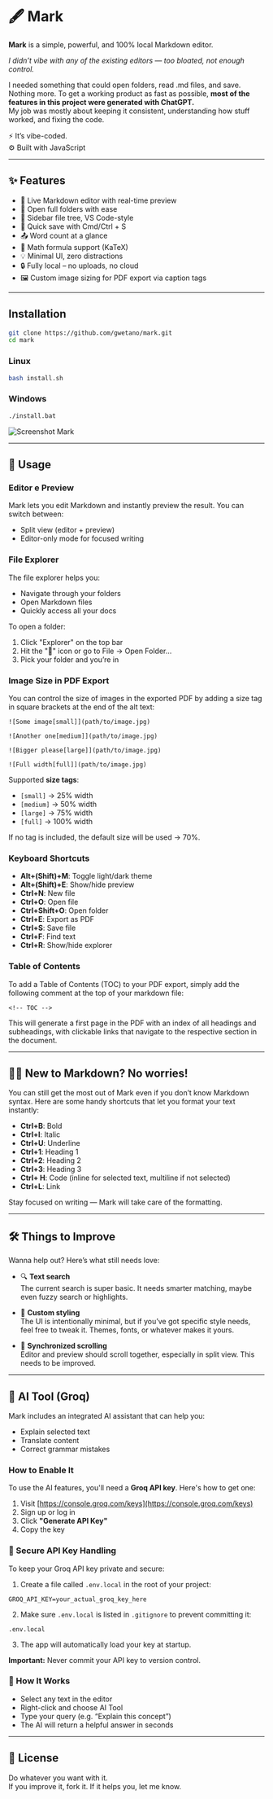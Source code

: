 # 🖋️ Mark

**Mark** is a simple, powerful, and 100% local Markdown editor.  

*I didn’t vibe with any of the existing editors — too bloated, not enough control.*

I needed something that could open folders, read .md files, and save. Nothing more. To get a working product as fast as possible, **most of the features in this project were generated with ChatGPT.**  
My job was mostly about keeping it consistent, understanding how stuff worked, and fixing the code.

⚡ It’s vibe-coded.    
⚙️ Built with JavaScript

***

## ✨ Features

- 📝 Live Markdown editor with real-time preview
- 📁 Open full folders with ease
- 📄 Sidebar file tree, VS Code-style
- 💾 Quick save with Cmd/Ctrl + S
- 📤 Word count at a glance
- 🧠 Math formula support (KaTeX)
- 💡 Minimal UI, zero distractions
- 🔒 Fully local – no uploads, no cloud
- 🖼️ Custom image sizing for PDF export via caption tags  

---

## Installation

```bash
git clone https://github.com/gwetano/mark.git
cd mark
```

### Linux
```bash
bash install.sh
```
### Windows
```bash
./install.bat
```

![Screenshot Mark](./build/preview.gif)

***
## 📝 Usage

### Editor e Preview
Mark lets you edit Markdown and instantly preview the result. You can switch between:

- Split view (editor + preview)
- Editor-only mode for focused writing

### File Explorer

The file explorer helps you:
- Navigate through your folders
- Open Markdown files
- Quickly access all your docs

To open a folder:
1. Click "Explorer" on the top bar
2. Hit the "📁" icon or go to File -> Open Folder...
3. Pick your folder and you’re in

### Image Size in PDF Export

You can control the size of images in the exported PDF by adding a size tag in square brackets at the end of the alt text:

```
![Some image[small]](path/to/image.jpg)

![Another one[medium]](path/to/image.jpg)

![Bigger please[large]](path/to/image.jpg)

![Full width[full]](path/to/image.jpg)
```
Supported **size tags**:
- `[small]` -> 25% width
- `[medium]` → 50% width
- `[large]` → 75% width
- `[full]` → 100% width

If no tag is included, the default size will be used -> 70%.

### Keyboard Shortcuts

- **Alt+(Shift)+M**: Toggle light/dark theme
- **Alt+(Shift)+E**: Show/hide preview
- **Ctrl+N**: New file
- **Ctrl+O**: Open file
- **Ctrl+Shift+O**: Open folder
- **Ctrl+E**: Export as PDF
- **Ctrl+S**: Save file
- **Ctrl+F**: Find text
- **Ctrl+R**: Show/hide explorer


### Table of Contents
To add a Table of Contents (TOC) to your PDF export, simply add the following comment at the top of your markdown file:
```
<!-- TOC -->
```
This will generate a first page in the PDF with an index of all headings and subheadings, with clickable links that navigate to the respective section in the document.

***

## 🤷‍♂️ New to Markdown? No worries!

You can still get the most out of Mark even if you don’t know Markdown syntax. Here are some handy shortcuts that let you format your text instantly:

- **Ctrl+B**: Bold
- **Ctrl+I**: Italic
- **Ctrl+U**: Underline
- **Ctrl+1**: Heading 1
- **Ctrl+2**: Heading 2
- **Ctrl+3**: Heading 3
- **Ctrl+ H**: Code (inline for selected text, multiline if not selected)
- **Ctrl+L**: Link

Stay focused on writing — Mark will take care of the formatting.

***
## 🛠️ Things to Improve

Wanna help out? Here’s what still needs love:

- 🔍 **Text search**  
The current search is super basic. It needs smarter matching, maybe even fuzzy search or highlights.

- 🎨 **Custom styling**  
The UI is intentionally minimal, but if you’ve got specific style needs, feel free to tweak it. Themes, fonts, or whatever makes it yours.

- 📃 **Synchronized scrolling**    
Editor and preview should scroll together, especially in split view. This needs to be improved.
***

## 🧠 AI Tool (Groq)

Mark includes an integrated AI assistant that can help you:

* Explain selected text  
* Translate content  
* Correct grammar mistakes  

### How to Enable It

To use the AI features, you'll need a **Groq API key**. Here's how to get one:

1. Visit [https://console.groq.com/keys](https://console.groq.com/keys)  
2. Sign up or log in  
3. Click **"Generate API Key"**  
4. Copy the key

### 🔐 Secure API Key Handling

To keep your Groq API key private and secure:

1. Create a file called `.env.local` in the root of your project:
```
GROQ_API_KEY=your_actual_groq_key_here

```

2. Make sure `.env.local` is listed in `.gitignore` to prevent committing it:
```
.env.local
```

3. The app will automatically load your key at startup.

**Important:** Never commit your API key to version control.

### 💬 How It Works

* Select any text in the editor
* Right-click and choose AI Tool
* Type your query (e.g. “Explain this concept”)
* The AI will return a helpful answer in seconds

***

## 📜 License

Do whatever you want with it.    
If you improve it, fork it. If it helps you, let me know.

